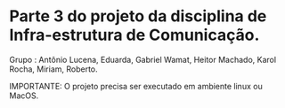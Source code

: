 # Parte 3 do projeto da disciplina de Infra-estrutura de Comunicação. 

Grupo : Antônio Lucena, Eduarda, Gabriel Wamat, Heitor Machado, Karol Rocha, Miriam, Roberto.

IMPORTANTE: O projeto precisa ser executado em ambiente linux ou MacOS.
